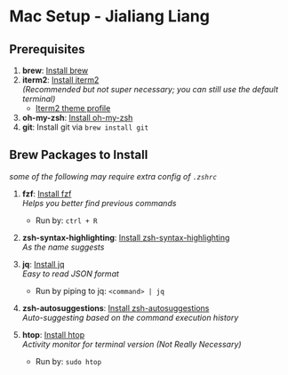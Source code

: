 # Mac Setup - Jialiang Liang

## Prerequisites

1. **brew**: [Install brew](https://brew.sh/)
2. **iterm2**: [Install iterm2](https://iterm2.com/downloads.html)  
   _(Recommended but not super necessary; you can still use the default terminal)_
   - [Iterm2 theme profile](https://github.com/RyanL1997/itermprofile.git)
3. **oh-my-zsh**: [Install oh-my-zsh](https://ohmyz.sh/)
4. **git**: Install git via `brew install git`

## Brew Packages to Install
*some of the following may require extra config of `.zshrc`*

1. **fzf**: [Install fzf](https://formulae.brew.sh/formula/fzf)  
   _Helps you better find previous commands_  
   - Run by: `ctrl + R`

2. **zsh-syntax-highlighting**: [Install zsh-syntax-highlighting](https://formulae.brew.sh/formula/zsh-syntax-highlighting#default)  
   _As the name suggests_

3. **jq**: [Install jq](https://formulae.brew.sh/formula/jq#default)  
   _Easy to read JSON format_  
   - Run by piping to jq: `<command> | jq`

4. **zsh-autosuggestions**: [Install zsh-autosuggestions](https://github.com/zsh-users/zsh-autosuggestions)  
   _Auto-suggesting based on the command execution history_

5. **htop**: [Install htop](https://formulae.brew.sh/formula/htop#default)  
   _Activity monitor for terminal version (Not Really Necessary)_  
   - Run by: `sudo htop`
